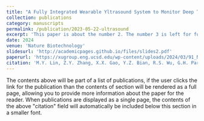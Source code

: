 ```yaml
---
title: "A Fully Integrated Wearable Yltrasound System to Monitor Deep Tissues in Moving Subjects"
collection: publications
category: manuscripts
permalink: /publication/2023-05-22-ultrasound
excerpt: 'This paper is about the number 2. The number 3 is left for future work.'
date: 2024
venue: 'Nature Biotechnology'
slidesurl: 'http://academicpages.github.io/files/slides2.pdf'
paperurl: 'https://xugroup.eng.ucsd.edu/wp-content/uploads/2024/03/91_NBT.pdf'
citation: 'M.Y. Lin, Z.Y. Zhang, X.X. Gao, Y.Z. Bian, R.S. Wu, G.H. Park, Z.Y. Lou, Z.R. Zhang, X.C. Xu, X.J. Chen, A. Kang, X.Y. Yang, W.T. Yue, L. Yin, C.H. Wang, B.Y. Qi, S. Zhou, H.J. Hu, H. Huang, M.H. Li, Y. Gu, J. Mu, A. Yang, A. Yaghi, Y.M. Chen, Y.S. Lei, C.C.F. Lu, R.T. Wang, J. Wang, S. Xiang, E.B., Kistler, N. Vasconcelos & S. Xu. Nature Biotechnology 42, 448–457 (2024)'
---
```


The contents above will be part of a list of publications, if the user clicks the link for the publication than the contents of section will be rendered as a full page, allowing you to provide more information about the paper for the reader. When publications are displayed as a single page, the contents of the above "citation" field will automatically be included below this section in a smaller font.